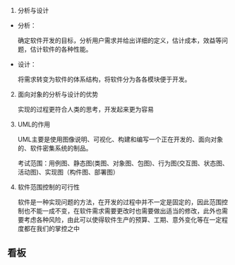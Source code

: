 1. 分析与设计
+ 分析：

    确定软件开发的目标，分析用户需求并给出详细的定义，估计成本，效益等问题，估计软件的各种性能。
+ 设计：

    将需求转变为软件的体系结构，将软件分为各各模块便于开发。

2. 面向对象的分析与设计的优势

    实现的过程更符合人类的思考，开发起来更为容易

3. UML的作用

    UML主要是使用图像说明、可视化、构建和编写一个正在开发的、面向对象的、软件密集系统的制品。

    考试范围：用例图、静态图(类图、对象图、包图)、行为图(交互图、状态图、活动图)、实现图（构件图、部署图）

4. 软件范围控制的可行性

    软件是一种实现问题的方法，在开发的过程中并不一定是固定的，因此范围控制也不能一成不变，在软件需求需要更改时也需要做出适当的修改，此外也需要考虑各种风险，由此可以使得软件生产的预算、工期、意外变化等在一定程度都在我们的掌控之中

## 看板

